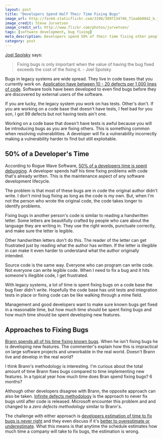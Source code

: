 ```yaml
---
layout: post
title: "Developers Spend Half Their Time Fixing Bugs"
image_url: http://farm4.staticflickr.com/3190/3097134746_71ea6b0842_b.jpg
image_credit: Steve Jurvetson
image_credit_url: http://www.flickr.com/photos/jurvetson/
tags: [software development, bug fixing]
meta_description: Developers spend 50% of their time fixing other people's problems.
category: post
---
```


[Joel Spolsky](http://www.joelonsoftware.com/articles/fog0000000014.html) says:

> Fixing bugs is only important when the value of having the bug fixed exceeds the cost of the fixing it. - Joel Spolsky

Bugs in legacy systems are wide spread. They live in code bases that you currently work on. [Application have between 10 - 20 defects per 1,000 lines of code](http://mayerdan.com/ruby/2012/11/11/bugs-per-line-of-code-ratio/). Software tools have been developed to even find bugs before they are discovered by external users of the software.

If you are lucky, the legacy system you work on has tests. Other's don't. If you are working on a code base that doesn't have tests, I feel bad for you son, I got 99 defects but not having tests ain't one.

Working on a code base that doesn't have tests is awful because you will be introducing bugs as you are fixing others. This is something common when resolving vulnerabilities. A developer will fix a vulnerability incorrectly making a vulnerability harder to find but still exploitable.

## 50% of a Developer's Time

According to Rogue Wave Software, [50% of a developers time is spent debugging](http://www.roguewave.com/DesktopModules/Bring2mind/DMX/Download.aspx?entryid=1606&command=core_download&PortalId=0&TabId=607). A developer spends half his time fixing problems with code that's already written. This is the maintenance aspect of any software development lifecycle.

The problem is that most of these bugs are in code the original author didn't write. I don't mind bug fixing as long as the code is my own. But, when I'm not the person who wrote the original code, the code takes longer to identify problems.

Fixing bugs in another person's code is similar to reading a handwritten letter. Some letters are beautifully crafted by people who care about the language they are writing in. They use the right words, punctuate correctly, and make sure the letter is legible.

Other handwritten letters don't do this. The reader of the letter can get frustrated just by reading what the author has written. If the letter is illegible in can make it even harder to understand what the author originally intended.

Source code is the same way. Everyone who can program can write code. Not everyone can write legible code. When I need to fix a bug and it hits someone's illegible code, I get frustrated.

With legacy systems, a lot of time is spent fixing bugs on a code base the bug fixer didn't write. Hopefully the code base has unit tests and integration tests in place or fixing code can be like walking through a mine field.

Management and good developers want to make sure known bugs get fixed in a reasonable time, but how much time should be spent fixing bugs and how much time should be spent developing new features.

## Approaches to Fixing Bugs

[Brann spends all of his time fixing known bugs](http://stackoverflow.com/questions/743442/implementing-features-vs-bug-fixing). When he isn't fixing bugs he is developing new features. The commenter's explain how this is impractical on large software projects and unworkable in the real world. Doesn't Brann live and develop in the real world?

I think Brann's methodology is interesting. I'm curious about the total amount of time Brann fixes bugs compared to time implementing new features. In a typical year how much time does Bran spend fixing bugs? 6 months?

Although other developers disagree with Brann, the opposite approach can also be taken. [Infinite defects methodology](http://www.joelonsoftware.com/articles/fog0000000043.html) is the approach to never fix bugs until after code is released. Microsoft encounter this problem and and changed to a _zero defects methodology_ similar to Brann's.

The challenge with either approach is [developers estimation of time to fix bugs is never right](http://blogs.mulesoft.com/biz/news/development-process-estimation-is-futile/) and they even discuss if it's [better to overestimate or underestimate](http://ruisilva.wordpress.com/2009/10/03/is-it-better-to-overestimate-or-underestimate/). What this means is that anytime the schedule estimates how much time a company will take to fix bugs, the estimation is wrong.